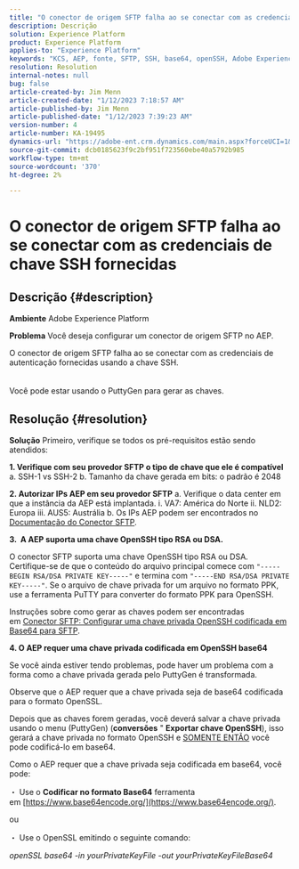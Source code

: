 ```yaml
---
title: "O conector de origem SFTP falha ao se conectar com as credenciais da chave SSH fornecidas"
description: Descrição
solution: Experience Platform
product: Experience Platform
applies-to: "Experience Platform"
keywords: "KCS, AEP, fonte, SFTP, SSH, base64, openSSH, Adobe Experience Platform, solução de problemas, conector, conexão com falha, credenciais de chave SSH"
resolution: Resolution
internal-notes: null
bug: false
article-created-by: Jim Menn
article-created-date: "1/12/2023 7:18:57 AM"
article-published-by: Jim Menn
article-published-date: "1/12/2023 7:39:23 AM"
version-number: 4
article-number: KA-19495
dynamics-url: "https://adobe-ent.crm.dynamics.com/main.aspx?forceUCI=1&pagetype=entityrecord&etn=knowledgearticle&id=62964e5e-4992-ed11-aad1-6045bd0065f9"
source-git-commit: dcb0185623f9c2bf951f723560ebe40a5792b985
workflow-type: tm+mt
source-wordcount: '370'
ht-degree: 2%

---
```


# O conector de origem SFTP falha ao se conectar com as credenciais de chave SSH fornecidas

## Descrição {#description}


<b>Ambiente</b>
Adobe Experience Platform

<b>Problema</b>
Você deseja configurar um conector de origem SFTP no AEP.

O conector de origem SFTP falha ao se conectar com as credenciais de autenticação fornecidas usando a chave SSH.
<br><br><br>Você pode estar usando o PuttyGen para gerar as chaves.

## Resolução {#resolution}


<b>Solução</b>
Primeiro, verifique se todos os pré-requisitos estão sendo atendidos:

<b>1. Verifique com seu provedor SFTP o tipo de chave que ele é compatível</b>
a. SSH-1 vs SSH-2 b. Tamanho da chave gerada em bits: o padrão é 2048

<b>2. Autorizar IPs AEP em seu provedor SFTP</b>
a. Verifique o data center em que a instância da AEP está implantada.
i. VA7: América do Norte ii. NLD2: Europa iii. AUS5: Austrália b. Os IPs AEP podem ser encontrados no [Documentação do Conector SFTP](https://experienceleague.adobe.com/docs/experience-platform/sources/connectors/cloud-storage/sftp.html).



<b>3.  A AEP suporta uma chave OpenSSH tipo RSA ou DSA.</b>

O conector SFTP suporta uma chave OpenSSH tipo RSA ou DSA. Certifique-se de que o conteúdo do arquivo principal comece com `"-----BEGIN RSA/DSA PRIVATE KEY-----"` e termina com `"-----END RSA/DSA PRIVATE KEY-----"`. Se o arquivo de chave privada for um arquivo no formato PPK, use a ferramenta PuTTY para converter do formato PPK para OpenSSH.

Instruções sobre como gerar as chaves podem ser encontradas em [Conector SFTP: Configurar uma chave privada OpenSSH codificada em Base64 para SFTP](https://experienceleague.adobe.com/docs/experience-platform/sources/connectors/cloud-storage/sftp.html#set-up-a-base64-encoded-openssh-private-key-for-sftp).



<b>4. O AEP requer uma chave privada codificada em OpenSSH base64 </b>



Se você ainda estiver tendo problemas, pode haver um problema com a forma como a chave privada gerada pelo PuttyGen é transformada.

Observe que o AEP requer que a chave privada seja de base64 codificada para o formato OpenSSL.

Depois que as chaves forem geradas, você deverá salvar a chave privada usando o menu (PuttyGen) (<b>conversões</b> &quot; <b>Exportar chave OpenSSH</b>), isso gerará a chave privada no formato OpenSSH e <u>SOMENTE ENTÃO</u> você pode codificá-lo em base64.

Como o AEP requer que a chave privada seja codificada em base64, você pode:

・ Use o <b>Codificar no formato Base64</b> ferramenta em [https://www.base64encode.org/](https://www.base64encode.org/).

ou

・ Use o OpenSSL emitindo o seguinte comando:

*openSSL base64 -in yourPrivateKeyFile -out yourPrivateKeyFileBase64*










